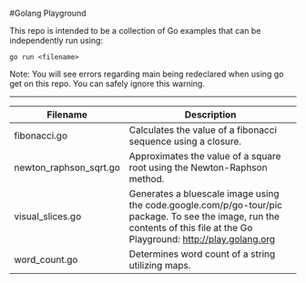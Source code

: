#Golang Playground

This repo is intended to be a collection of Go examples that can be independently run using:

	go run <filename>


Note: You will see errors regarding main being redeclared when using go get on this repo. You can safely ignore this warning.

---

Filename | Description
--- | ---
fibonacci.go | Calculates the value of a fibonacci sequence using a closure.
newton_raphson_sqrt.go | Approximates the value of a square root using the Newton-Raphson method.
visual_slices.go | Generates a bluescale image using the code.google.com/p/go-tour/pic package. To see the image, run the contents of this file at the Go Playground: http://play.golang.org
word_count.go | Determines word count of a string utilizing maps.